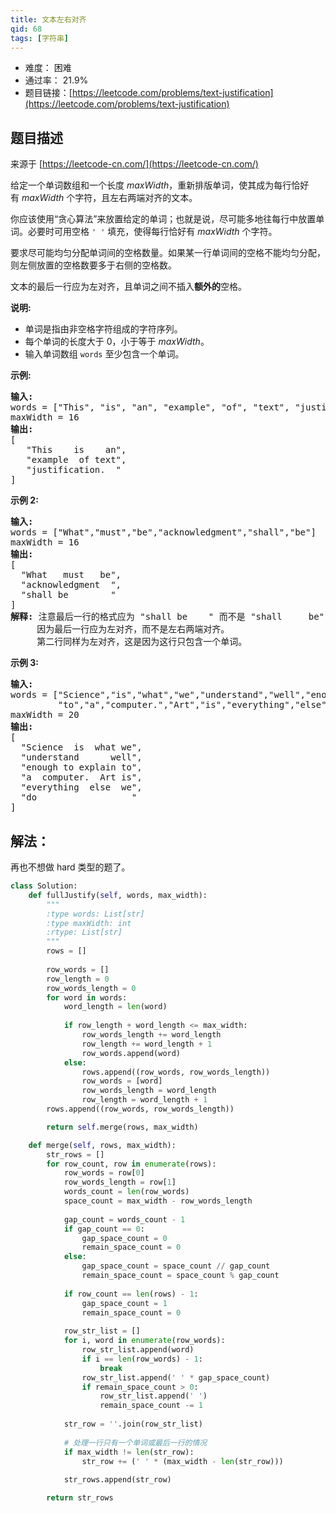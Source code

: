 ```yaml
---
title: 文本左右对齐
qid: 68
tags: [字符串]
---
```



- 难度： 困难
- 通过率： 21.9%
- 题目链接：[https://leetcode.com/problems/text-justification](https://leetcode.com/problems/text-justification)


## 题目描述

来源于 [https://leetcode-cn.com/](https://leetcode-cn.com/)

<p>给定一个单词数组和一个长度&nbsp;<em>maxWidth</em>，重新排版单词，使其成为每行恰好有&nbsp;<em>maxWidth</em>&nbsp;个字符，且左右两端对齐的文本。</p>

<p>你应该使用&ldquo;贪心算法&rdquo;来放置给定的单词；也就是说，尽可能多地往每行中放置单词。必要时可用空格&nbsp;<code>&#39; &#39;</code>&nbsp;填充，使得每行恰好有 <em>maxWidth</em>&nbsp;个字符。</p>

<p>要求尽可能均匀分配单词间的空格数量。如果某一行单词间的空格不能均匀分配，则左侧放置的空格数要多于右侧的空格数。</p>

<p>文本的最后一行应为左对齐，且单词之间不插入<strong>额外的</strong>空格。</p>

<p><strong>说明:</strong></p>

<ul>
	<li>单词是指由非空格字符组成的字符序列。</li>
	<li>每个单词的长度大于 0，小于等于&nbsp;<em>maxWidth</em>。</li>
	<li>输入单词数组 <code>words</code>&nbsp;至少包含一个单词。</li>
</ul>

<p><strong>示例:</strong></p>

<pre><strong>输入:</strong>
words = [&quot;This&quot;, &quot;is&quot;, &quot;an&quot;, &quot;example&quot;, &quot;of&quot;, &quot;text&quot;, &quot;justification.&quot;]
maxWidth = 16
<strong>输出:</strong>
[
&nbsp; &nbsp;&quot;This &nbsp; &nbsp;is &nbsp; &nbsp;an&quot;,
&nbsp; &nbsp;&quot;example &nbsp;of text&quot;,
&nbsp; &nbsp;&quot;justification. &nbsp;&quot;
]
</pre>

<p><strong>示例&nbsp;2:</strong></p>

<pre><strong>输入:</strong>
words = [&quot;What&quot;,&quot;must&quot;,&quot;be&quot;,&quot;acknowledgment&quot;,&quot;shall&quot;,&quot;be&quot;]
maxWidth = 16
<strong>输出:</strong>
[
&nbsp; &quot;What &nbsp; must &nbsp; be&quot;,
&nbsp; &quot;acknowledgment &nbsp;&quot;,
&nbsp; &quot;shall be &nbsp; &nbsp; &nbsp; &nbsp;&quot;
]
<strong>解释: </strong>注意最后一行的格式应为 &quot;shall be    &quot; 而不是 &quot;shall     be&quot;,
&nbsp;    因为最后一行应为左对齐，而不是左右两端对齐。       
     第二行同样为左对齐，这是因为这行只包含一个单词。
</pre>

<p><strong>示例&nbsp;3:</strong></p>

<pre><strong>输入:</strong>
words = [&quot;Science&quot;,&quot;is&quot;,&quot;what&quot;,&quot;we&quot;,&quot;understand&quot;,&quot;well&quot;,&quot;enough&quot;,&quot;to&quot;,&quot;explain&quot;,
&nbsp;        &quot;to&quot;,&quot;a&quot;,&quot;computer.&quot;,&quot;Art&quot;,&quot;is&quot;,&quot;everything&quot;,&quot;else&quot;,&quot;we&quot;,&quot;do&quot;]
maxWidth = 20
<strong>输出:</strong>
[
&nbsp; &quot;Science &nbsp;is &nbsp;what we&quot;,
  &quot;understand &nbsp; &nbsp; &nbsp;well&quot;,
&nbsp; &quot;enough to explain to&quot;,
&nbsp; &quot;a &nbsp;computer. &nbsp;Art is&quot;,
&nbsp; &quot;everything &nbsp;else &nbsp;we&quot;,
&nbsp; &quot;do &nbsp; &nbsp; &nbsp; &nbsp; &nbsp; &nbsp; &nbsp; &nbsp; &nbsp;&quot;
]
</pre>


## 解法：

再也不想做 hard 类型的题了。

```python
class Solution:
    def fullJustify(self, words, max_width):
        """
        :type words: List[str]
        :type maxWidth: int
        :rtype: List[str]
        """
        rows = []
        
        row_words = []
        row_length = 0
        row_words_length = 0
        for word in words:
            word_length = len(word)
            
            if row_length + word_length <= max_width:
                row_words_length += word_length
                row_length += word_length + 1
                row_words.append(word)
            else:
                rows.append((row_words, row_words_length))
                row_words = [word]
                row_words_length = word_length
                row_length = word_length + 1
        rows.append((row_words, row_words_length))

        return self.merge(rows, max_width)

    def merge(self, rows, max_width):
        str_rows = []
        for row_count, row in enumerate(rows):
            row_words = row[0]
            row_words_length = row[1]
            words_count = len(row_words)
            space_count = max_width - row_words_length
            
            gap_count = words_count - 1
            if gap_count == 0:
                gap_space_count = 0
                remain_space_count = 0
            else:
                gap_space_count = space_count // gap_count
                remain_space_count = space_count % gap_count
            
            if row_count == len(rows) - 1:
                gap_space_count = 1
                remain_space_count = 0
            
            row_str_list = []
            for i, word in enumerate(row_words):
                row_str_list.append(word)
                if i == len(row_words) - 1:
                    break
                row_str_list.append(' ' * gap_space_count)
                if remain_space_count > 0:
                    row_str_list.append(' ')
                    remain_space_count -= 1
            
            str_row = ''.join(row_str_list)
            
            # 处理一行只有一个单词或最后一行的情况
            if max_width != len(str_row):
                str_row += (' ' * (max_width - len(str_row)))
            
            str_rows.append(str_row)

        return str_rows
```